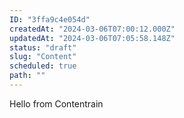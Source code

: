 ```yaml
---
ID: "3ffa9c4e054d"
createdAt: "2024-03-06T07:00:12.000Z"
updatedAt: "2024-03-06T07:05:58.148Z"
status: "draft"
slug: "Content"
scheduled: true
path: ""
---
```

Hello from Contentrain